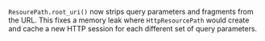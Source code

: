 `ResourePath.root_uri()` now strips query parameters and fragments from the URL.  This fixes a memory leak where `HttpResourcePath` would create and cache a new HTTP session for each different set of query parameters.
